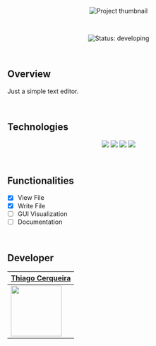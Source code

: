 
<p align="center">
  <img src="" alt="Project thumbnail"/>  
</p>

<br/>
<p align="center">
	<img src="http://img.shields.io/static/v1?label=STATUS&message=DEVELOPING&color=GREEN&style=for-the-badge" alt="Status: developing"/>
</p>

<br/>

## Overview

Just a simple text editor.

<br/>

## Technologies

<p align="center">
  <img src="https://img.shields.io/badge/c%23-%23239120.svg?style=for-the-badge&logo=csharp&logoColor=white"/>
  <img src="https://img.shields.io/badge/.NET-5C2D91?style=for-the-badge&logo=.net&logoColor=white"/>
  <img src="https://img.shields.io/badge/NeoVim-%2357A143.svg?&style=for-the-badge&logo=neovim&logoColor=white"/>
  <img src="https://img.shields.io/badge/Git-F05032?style=for-the-badge&logo=git&logoColor=white"/>
</p>

<br/>

## Functionalities


- [x] View File
- [x] Write File
- [ ] GUI Visualization
- [ ] Documentation

<br/>

## Developer

| [Thiago Cerqueira](https://github.com/Teagar) |
| --- |
| <img src="https://avatars.githubusercontent.com/u/81341250?v=4" width=115> |
